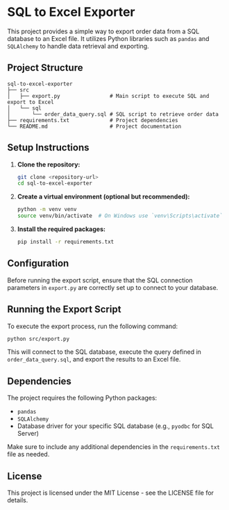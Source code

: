 # SQL to Excel Exporter

This project provides a simple way to export order data from a SQL database to an Excel file. It utilizes Python libraries such as `pandas` and `SQLAlchemy` to handle data retrieval and exporting.

## Project Structure

```
sql-to-excel-exporter
├── src
│   ├── export.py                # Main script to execute SQL and export to Excel
│   └── sql
│       └── order_data_query.sql # SQL script to retrieve order data
├── requirements.txt             # Project dependencies
└── README.md                    # Project documentation
```

## Setup Instructions

1. **Clone the repository:**
   ```bash
   git clone <repository-url>
   cd sql-to-excel-exporter
   ```

2. **Create a virtual environment (optional but recommended):**
   ```bash
   python -m venv venv
   source venv/bin/activate  # On Windows use `venv\Scripts\activate`
   ```

3. **Install the required packages:**
   ```bash
   pip install -r requirements.txt
   ```

## Configuration

Before running the export script, ensure that the SQL connection parameters in `export.py` are correctly set up to connect to your database.

## Running the Export Script

To execute the export process, run the following command:

```bash
python src/export.py
```

This will connect to the SQL database, execute the query defined in `order_data_query.sql`, and export the results to an Excel file.

## Dependencies

The project requires the following Python packages:

- `pandas`
- `SQLAlchemy`
- Database driver for your specific SQL database (e.g., `pyodbc` for SQL Server)

Make sure to include any additional dependencies in the `requirements.txt` file as needed.

## License

This project is licensed under the MIT License - see the LICENSE file for details.